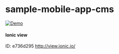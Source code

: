 # sample-mobile-app-cms

[![Demo](http://img.youtube.com/vi/y1m1tDucgu4/0.jpg)](http://www.youtube.com/watch?v=y1m1tDucgu4)

#### Ionic view
ID: e736d295
http://view.ionic.io/
